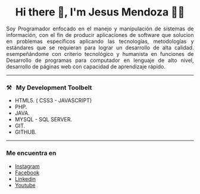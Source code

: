 <h1 align='center'>Hi there  👋, I'm Jesus Mendoza 🧑‍💻</h1>

<p align='justify'>
 Soy Programador enfocado en el manejo y manipulación de sistemas de información, con el fin de producir aplicaciones de software que solucion
  en problemas específicos aplicando las tecnologías, metodologías y estándares que se requieran para lograr un desarrollo de alta calidad. 
  esempeñándome con criterio tecnológico y humanista en funciones de Desarrollo de programas para computador en lenguaje de alto nivel,
  desarrollo de páginas web con capacidad de aprendizaje rápido.
</p>

<!--<p align='center'>
  <a href="https://www.linkedin.com/in/jesus-david-mendoza-vergara-972172193/" target="_blank"><img src="https://img.shields.io/badge/linkedin-%230077B5.svg?&style=for-the-badge&logo=linkedin&logoColor=white" /></a>&nbsp;&nbsp;&nbsp;&nbsp;
  <a href="https://www.youtube.com/@jesusdavidmv02" target="_blank"><img src="https://img.shields.io/badge/youtube-%23D14836.svg?&style=for-the-badge&logo=youtube&logoColor=white" /></a>&nbsp;&nbsp;&nbsp;&nbsp;
<hr>-->

<hr>
<h3  align=''>⚒&nbsp;&nbsp;&nbsp;My Development Toolbelt</h3>

- HTML5. ( CSS3 - JAVASCRIPT)
- PHP.
- JAVA.
- MYSQL - SQL SERVER.
- GIT.
- GITHUB.
<hr>
<h3  align=''>Me encuentra en </h3>

- [Instagram](https://www.instagram.com/jesusdmv20/)
- [Facebook](https://www.facebook.com/jesusdavid.mendozavergara/)
- [Linkedin](https://www.linkedin.com/in/jesus-david-mendoza-vergara-972172193/)
- [Youtube](https://www.youtube.com/@jesusdavidmv02)
  


